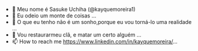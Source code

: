 - 👋 Meu nome é Sasuke Uchiha (@kayquemoreira1)
- 👀 Eu odeio um monte de coisas ...
- 🌱 O que eu tenho não é um sonho,porque eu vou torná-lo uma realidade ...
- 💞️ Vou restaurarmeu clã, e matar um certo alguém ...
- 📫 How to reach me https://www.linkedin.com/in/kayquemoreira/...

<!---
kayquemoreira1/kayquemoreira1 is a ✨ special ✨ repository because its `README.md` (this file) appears on your GitHub profile.
You can click the Preview link to take a look at your changes.
--->
